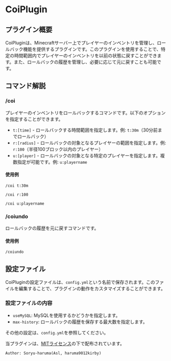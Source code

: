 # CoiPlugin
## プラグイン概要

CoiPluginは、Minecraftサーバー上でプレイヤーのインベントリを管理し、ロールバック機能を提供するプラグインです。このプラグインを使用することで、特定の時間範囲内でプレイヤーのインベントリを以前の状態に戻すことができます。また、ロールバックの履歴を管理し、必要に応じて元に戻すことも可能です。

## コマンド解説

### /coi

プレイヤーのインベントリをロールバックするコマンドです。以下のオプションを指定することができます。

- `t:[time]` - ロールバックする時間範囲を指定します。例: `t:30m`（30分前までロールバック）
- `r:[radius]` - ロールバックの対象となるプレイヤーの範囲を指定します。例: `r:100`（半径100ブロック以内のプレイヤー）
- `u:[player]` - ロールバックの対象となる特定のプレイヤーを指定します。複数指定が可能です。例: `u:playername`

#### 使用例

```
/coi t:30m
```

```
/coi r:100
```

```
/coi u:playername
```

### /coiundo

ロールバックの履歴を元に戻すコマンドです。

#### 使用例

```
/coiundo
```

## 設定ファイル

CoiPluginの設定ファイルは、`config.yml`という名前で保存されます。このファイルを編集することで、プラグインの動作をカスタマイズすることができます。

### 設定ファイルの内容
- `useMySQL`: MySQLを使用するかどうかを指定します。
- `max-history`: ロールバックの履歴を保存する最大数を指定します。

その他の設定は、`config.yml`を参照してください。

当プラグインは、[MITライセンス](LICENSE)の下で配布されています。


`Author: Soryu-haruma(Asl, haruma9012kirby)`





